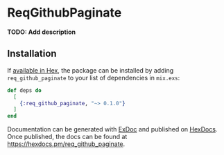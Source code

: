 # ReqGithubPaginate

**TODO: Add description**

## Installation

If [available in Hex](https://hex.pm/docs/publish), the package can be installed
by adding `req_github_paginate` to your list of dependencies in `mix.exs`:

```elixir
def deps do
  [
    {:req_github_paginate, "~> 0.1.0"}
  ]
end
```

Documentation can be generated with [ExDoc](https://github.com/elixir-lang/ex_doc)
and published on [HexDocs](https://hexdocs.pm). Once published, the docs can
be found at <https://hexdocs.pm/req_github_paginate>.

